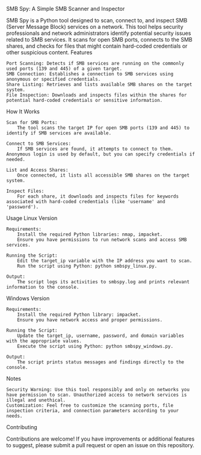 SMB Spy: A Simple SMB Scanner and Inspector

SMB Spy is a Python tool designed to scan, connect to, and inspect SMB (Server Message Block) services on a network. This tool helps security professionals and network administrators identify potential security issues related to SMB services. It scans for open SMB ports, connects to the SMB shares, and checks for files that might contain hard-coded credentials or other suspicious content.
Features

    Port Scanning: Detects if SMB services are running on the commonly used ports (139 and 445) of a given target.
    SMB Connection: Establishes a connection to SMB services using anonymous or specified credentials.
    Share Listing: Retrieves and lists available SMB shares on the target system.
    File Inspection: Downloads and inspects files within the shares for potential hard-coded credentials or sensitive information.

How It Works

    Scan for SMB Ports:
        The tool scans the target IP for open SMB ports (139 and 445) to identify if SMB services are available.

    Connect to SMB Services:
        If SMB services are found, it attempts to connect to them. Anonymous login is used by default, but you can specify credentials if needed.

    List and Access Shares:
        Once connected, it lists all accessible SMB shares on the target system.

    Inspect Files:
        For each share, it downloads and inspects files for keywords associated with hard-coded credentials (like 'username' and 'password').

Usage
Linux Version

    Requirements:
        Install the required Python libraries: nmap, impacket.
        Ensure you have permissions to run network scans and access SMB services.

    Running the Script:
        Edit the target_ip variable with the IP address you want to scan.
        Run the script using Python: python smbspy_linux.py.

    Output:
        The script logs its activities to smbspy.log and prints relevant information to the console.

Windows Version

    Requirements:
        Install the required Python library: impacket.
        Ensure you have network access and proper permissions.

    Running the Script:
        Update the target_ip, username, password, and domain variables with the appropriate values.
        Execute the script using Python: python smbspy_windows.py.

    Output:
        The script prints status messages and findings directly to the console.

Notes

    Security Warning: Use this tool responsibly and only on networks you have permission to scan. Unauthorized access to network services is illegal and unethical.
    Customization: Feel free to customize the scanning ports, file inspection criteria, and connection parameters according to your needs.

Contributing

Contributions are welcome! If you have improvements or additional features to suggest, please submit a pull request or open an issue on this repository.
